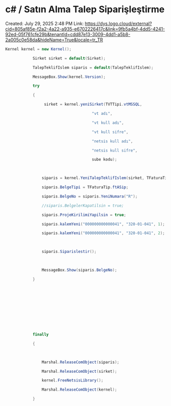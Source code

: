# c# / Satın Alma Talep Siparişleştirme

Created: July 29, 2025 2:48 PM
Link: https://dys.logo.cloud/external?cid=805af85e-f2a2-4a22-a935-e6702226417c&link=9fb5a4bf-4dd5-4241-92ed-05f761cfe29b&tenantId=cdd87e13-3009-4dd1-a5b8-2a005c0e58da&hideName=True&locale=tr_TR

```csharp
Kernel kernel = new Kernel();

            Sirket sirket = default(Sirket);

            TalepTeklifIslem siparis = default(TalepTeklifIslem);

            MessageBox.Show(kernel.Version);

            try

            {

                 sirket = kernel.yeniSirket(TVTTipi.vtMSSQL,

                                      "vt adı",

                                      "vt kull adı",

                                      "vt kull sifre",

                                      "netsis kull adı",

                                      "netsis kull sifre",

                                      sube kodu);

 

                siparis = kernel.YeniTalepTeklifIslem(sirket, TFaturaTip.ftAlTalep);

                siparis.BelgeTipi = TFaturaTip.ftASip;

                siparis.BelgeNo = siparis.YeniNumara("R");

                //siparis.BelgelerKapatilsin = true;

                siparis.ProjeKirilimiYapilsin = true;

                siparis.kalemYeni("000000000000041", "320-01-041", 1);

                siparis.kalemYeni("000000000000041", "320-01-041", 2);

 

                siparis.Siparislestir();

 

                MessageBox.Show(siparis.BelgeNo);

            }

 

 

 

 

 

            finally

            {

 

                Marshal.ReleaseComObject(siparis);

                Marshal.ReleaseComObject(sirket);

                kernel.FreeNetsisLibrary();

                Marshal.ReleaseComObject(kernel);

            }
```
